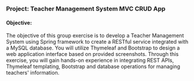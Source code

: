 ### Project: Teacher Management System MVC CRUD App

#### Objective:
The objective of this group exercise is to develop a Teacher Management System using Spring framework to create a RESTful service integrated with a MySQL database. 
You will utilize Thymeleaf and Bootstrap to design a web application interface based on provided screenshots. Through this exercise, you will gain hands-on experience in integrating REST APIs, Thymeleaf templating, Bootstrap and database operations for managing teachers' information.


  
